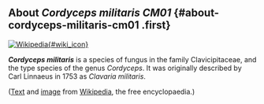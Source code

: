 About *Cordyceps militaris CM01* {#about-cordyceps-militaris-cm01 .first}
--------------------------------

[![Wikipedia](/img/wikipedia_logo_v2_en.png){#wiki_icon}](http://en.wikipedia.org/wiki/Cordyceps_militaris)

***Cordyceps militaris*** is a species of fungus in the family
Clavicipitaceae, and the type species of the genus *Cordyceps*. It was
originally described by Carl Linnaeus in 1753 as *Clavaria militaris*.

([Text](http://en.wikipedia.org/wiki/Cordyceps_militaris) and
[image](https://commons.wikimedia.org/wiki/File:Cordycepsmilitaris.jpg)
from [Wikipedia](http://en.wikipedia.org/), the free encyclopaedia.)
